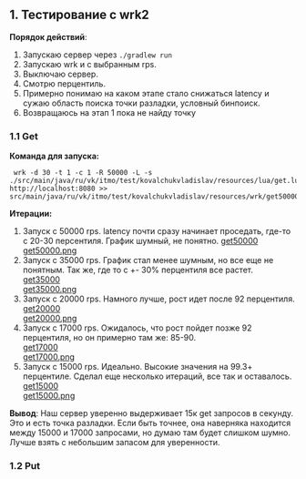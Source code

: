 ## 1. Тестирование с wrk2

**Порядок действий**:
1. Запускаю сервер через `./gradlew run`
2. Запускаю wrk и с выбранным rps.
3. Выключаю сервер.
3. Смотрю перцентиль.
4. Примерно понимаю на каком этапе стало снижаться latency и сужаю область поиска точки разладки, условный бинпоиск.
5. Возвращаюсь на этап 1 пока не найду точку

### 1.1 Get

**Команда для запуска:**
```
 wrk -d 30 -t 1 -c 1 -R 50000 -L -s ./src/main/java/ru/vk/itmo/test/kovalchukvladislav/resources/lua/get.lua http://localhost:8080 >> src/main/java/ru/vk/itmo/test/kovalchukvladislav/resources/wrk/get50000
```


**Итерации:**
1. Запуск с 50000 rps. latency почти сразу начинает проседать, где-то с 20-30 персентиля. График шумный, не понятно.
[get50000](wrk/get50000)  
[get50000.png](wrk/get50000.png)
2. Запуск с 35000 rps. График стал менее шумным, но все еще не понятным. Так же, где то с +- 30% перцентиля все растет.  
[get35000](wrk/get35000)  
[get35000.png](wrk/get35000.png)  
3. Запуск с 20000 rps. Намного лучше, рост идет после 92 перцентиля.  
   [get20000](wrk/get20000)  
   [get20000.png](wrk/get20000.png)
4. Запуск с 17000 rps. Ожидалось, что рост пойдет позже 92 перцентиля, но он примерно там же: 85-90.  
   [get17000](wrk/get17000)  
   [get17000.png](wrk/get17000.png)
5. Запуск с 15000 rps. Идеально. Высокие значения на 99.3+ перцентиле. Сделал еще несколько итераций, все так и оставалось.  
   [get15000](wrk/get15000)  
   [get15000.png](wrk/get15000.png)

**Вывод**:
Наш сервер уверенно выдерживает 15к get запросов в секунду. Это и есть точка разладки.
Если быть точнее, она наверняка находится между 15000 и 17000 запросами, но думаю там будет слишком шумно.
Лучше взять с небольшим запасом для уверенности.

### 1.2 Put

